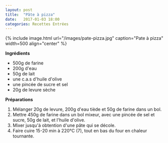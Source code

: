 ```yaml
---
layout: post
title:  "Pâte à pizza"
date:   2017-01-03 18:00
categories: Recettes Entrées
---
```


{% include image.html url="/images/pate-pizza.jpg" caption="Pate à pizza" width=500 align="center" %}


**Ingrédients**

* 500g de farine
* 200g d'eau
* 50g de lait
* une c.a.s d'huile d'olive
* une pincée de sucre et sel
* 20g de levure sèche 

**Préparations**

1. Mélanger 20g de levure, 200g d'eau tiède et 50g de farine dans un bol.
2. Mettre 450g de farine dans un bol mixeur, avec une pincée de sel et sucre, 50g de lait, et l'huile d'olive.
3. Mixer jusqu'à obtention d'une pâte qui se décole.
4. Faire cuire 15-20 min à 220°C (7), tout en bas du four en chaleur tournante. 
